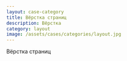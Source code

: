 ```yaml
---
layout: case-category
title: Вёрстка страниц
description: Вёрстка
category: layout
image: /assets/cases/categories/layout.jpg
---
```

Вёрстка страниц